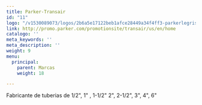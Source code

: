 ```yaml
---
title: Parker-Transair
id: "11"
logo: "/v1530089073/logos/2b6a5e17122beb1afce28449a34f4ff3-parkerlegris.jpg"
link: http://promo.parker.com/promotionsite/transair/us/en/home
catalogo: ''
meta_keywords: ''
meta_description: ''
weight: 9
menu:
  principal:
    parent: Marcas
    weight: 18

---
```

<p>Fabricante de tuberias de 1/2", 1" , 1-1/2" 2", 2-1/2", 3", 4", 6"</p>